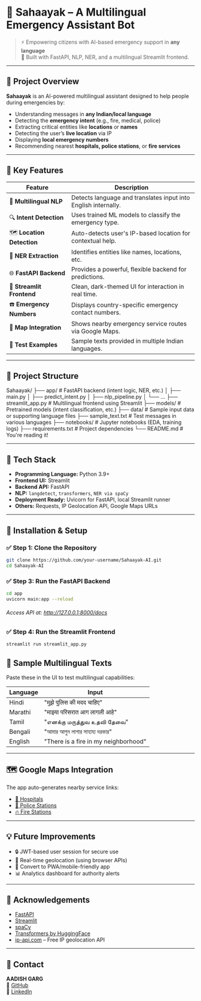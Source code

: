 # 🛟 Sahaayak – A Multilingual Emergency Assistant Bot

> ⚡ Empowering citizens with AI-based emergency support in **any language**  
> 🚨 Built with FastAPI, NLP, NER, and a multilingual Streamlit frontend.

---

## 📌 Project Overview

**Sahaayak** is an AI-powered multilingual assistant designed to help people during emergencies by:
- Understanding messages in **any Indian/local language**
- Detecting the **emergency intent** (e.g., fire, medical, police)
- Extracting critical entities like **locations** or **names**
- Detecting the user’s **live location** via IP
- Displaying **local emergency numbers**
- Recommending nearest **hospitals, police stations**, or **fire services**

---

## 🚀 Key Features

| Feature                        | Description                                                                 |
|-------------------------------|-----------------------------------------------------------------------------|
| 🧠 **Multilingual NLP**        | Detects language and translates input into English internally.             |
| 🔍 **Intent Detection**        | Uses trained ML models to classify the emergency type.                     |
| 🗺️ **Location Detection**     | Auto-detects user's IP-based location for contextual help.                |
| 📌 **NER Extraction**          | Identifies entities like names, locations, etc.                            |
| 🌐 **FastAPI Backend**         | Provides a powerful, flexible backend for predictions.                     |
| 💬 **Streamlit Frontend**      | Clean, dark-themed UI for interaction in real time.                        |
| ☎️ **Emergency Numbers**       | Displays country-specific emergency contact numbers.                       |
| 📍 **Map Integration**         | Shows nearby emergency service routes via Google Maps.                     |
| 🧪 **Test Examples**           | Sample texts provided in multiple Indian languages.                        |

---

## 📂 Project Structure

Sahaayak/
├── app/ # FastAPI backend (intent logic, NER, etc.)
│ ├── main.py
│ ├── predict_intent.py
│ ├── nlp_pipeline.py
│ └── ...
├── streamlit_app.py # Multilingual frontend using Streamlit
├── models/ # Pretrained models (intent classification, etc.)
├── data/ # Sample input data or supporting language files
├── sample_text.txt # Test messages in various languages
├── notebooks/ # Jupyter notebooks (EDA, training logs)
├── requirements.txt # Project dependencies
└── README.md # You're reading it!

---

## 🧠 Tech Stack

- **Programming Language:** Python 3.9+
- **Frontend UI:** Streamlit
- **Backend API:** FastAPI
- **NLP:** `langdetect`, `transformers`, `NER via spaCy`
- **Deployment Ready:** Uvicorn for FastAPI, local Streamlit runner
- **Others:** Requests, IP Geolocation API, Google Maps URLs

---

## 🔧 Installation & Setup

### ✅ Step 1: Clone the Repository
```bash
git clone https://github.com/your-username/Sahaayak-AI.git
cd Sahaayak-AI
```
### ✅ Step 3: Run the FastAPI Backend
```bash
cd app
uvicorn main:app --reload
```
###### Access API at: http://127.0.0.1:8000/docs

### ✅ Step 4: Run the Streamlit Frontend
```bash
streamlit run streamlit_app.py
```

## 🧪 Sample Multilingual Texts

Paste these in the UI to test multilingual capabilities:

| Language | Input |
|----------|-------|
| Hindi    | "मुझे पुलिस की मदद चाहिए" |
| Marathi  | "माझ्या परिसरात आग लागली आहे" |
| Tamil    | "எனக்கு மருத்துவ உதவி தேவை" |
| Bengali  | "আমার আগুন লাগার সাহায্য দরকার" |
| English  | "There is a fire in my neighborhood" |

---

## 🗺️ Google Maps Integration

The app auto-generates nearby service links:

- [🏥 Hospitals](https://www.google.com/maps/search/hospital)
- [🚓 Police Stations](https://www.google.com/maps/search/police+station)
- [🔥 Fire Stations](https://www.google.com/maps/search/fire+station)

---

## 💡 Future Improvements

- 🔒 JWT-based user session for secure use  
- 🧭 Real-time geolocation (using browser APIs)  
- 📱 Convert to PWA/mobile-friendly app  
- 📊 Analytics dashboard for authority alerts  

---

## 🤝 Acknowledgements

- [FastAPI](https://fastapi.tiangolo.com/)
- [Streamlit](https://streamlit.io/)
- [spaCy](https://spacy.io/)
- [Transformers by HuggingFace](https://huggingface.co/)
- [ip-api.com](http://ip-api.com/) – Free IP geolocation API

---

## 📣 Contact

**AADISH GARG**  
🔗 [GitHub](https://github.com/AADISHGARG05)  
🔗 [LinkedIn](https://www.linkedin.com/in/aadish-garg-ab2a59288/)
